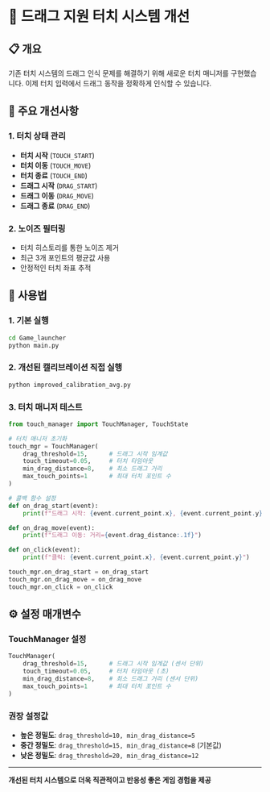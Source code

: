 # 🎯 드래그 지원 터치 시스템 개선

## 📋 개요

기존 터치 시스템의 드래그 인식 문제를 해결하기 위해 새로운 터치 매니저를 구현했습니다. 이제 터치 입력에서 드래그 동작을 정확하게 인식할 수 있습니다.

## 🔧 주요 개선사항

### 1. **터치 상태 관리**
- **터치 시작** (`TOUCH_START`)
- **터치 이동** (`TOUCH_MOVE`) 
- **터치 종료** (`TOUCH_END`)
- **드래그 시작** (`DRAG_START`)
- **드래그 이동** (`DRAG_MOVE`)
- **드래그 종료** (`DRAG_END`)

### 2. **노이즈 필터링**
- 터치 히스토리를 통한 노이즈 제거
- 최근 3개 포인트의 평균값 사용
- 안정적인 터치 좌표 추적


## 🚀 사용법

### 1. **기본 실행**
```bash
cd Game_launcher
python main.py
```

### 2. **개선된 캘리브레이션 직접 실행**
```bash
python improved_calibration_avg.py
```

### 3. **터치 매니저 테스트**
```python
from touch_manager import TouchManager, TouchState

# 터치 매니저 초기화
touch_mgr = TouchManager(
    drag_threshold=15,      # 드래그 시작 임계값
    touch_timeout=0.05,     # 터치 타임아웃
    min_drag_distance=8,    # 최소 드래그 거리
    max_touch_points=1      # 최대 터치 포인트 수
)

# 콜백 함수 설정
def on_drag_start(event):
    print(f"드래그 시작: {event.current_point.x}, {event.current_point.y}")

def on_drag_move(event):
    print(f"드래그 이동: 거리={event.drag_distance:.1f}")

def on_click(event):
    print(f"클릭: {event.current_point.x}, {event.current_point.y}")

touch_mgr.on_drag_start = on_drag_start
touch_mgr.on_drag_move = on_drag_move
touch_mgr.on_click = on_click
```

## ⚙️ 설정 매개변수

### TouchManager 설정
```python
TouchManager(
    drag_threshold=15,      # 드래그 시작 임계값 (센서 단위)
    touch_timeout=0.05,     # 터치 타임아웃 (초)
    min_drag_distance=8,    # 최소 드래그 거리 (센서 단위)
    max_touch_points=1      # 최대 터치 포인트 수
)
```

### 권장 설정값
- **높은 정밀도**: `drag_threshold=10, min_drag_distance=5`
- **중간 정밀도**: `drag_threshold=15, min_drag_distance=8` (기본값)
- **낮은 정밀도**: `drag_threshold=20, min_drag_distance=12`


---

**개선된 터치 시스템으로 더욱 직관적이고 반응성 좋은 게임 경험을 제공**
